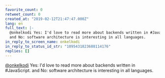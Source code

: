 ```yaml
---
favorite_count: 0
retweet_count: 0
created_at: "2019-02-12T21:47:47.000Z"
lang: en
full_text: |-
  @onkelkodi Yes: I'd love to read more about backends written in #JavaScript.
  and No: software architecture is interesting in all languages.
in_reply_to_screen_name: onkelkodi
in_reply_to_status_id_str: "1095431823688114176"
replies: []
---
```


[@onkelkodi](https://twitter.com/onkelkodi) Yes: I'd love to read more about
backends written in #JavaScript. and No: software architecture is interesting in
all languages.
